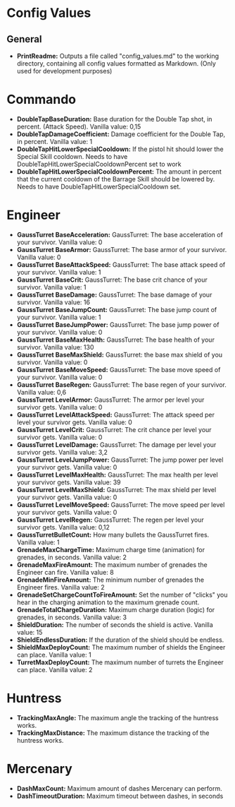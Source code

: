 # Config Values
## General
* **PrintReadme:** Outputs a file called "config_values.md" to the working directory, containing all config values formatted as Markdown. (Only used for development purposes)
# Commando
* **DoubleTapBaseDuration:** Base duration for the Double Tap shot, in percent. (Attack Speed). Vanilla value: 0,15
* **DoubleTapDamageCoefficient:** Damage coefficient for the Double Tap, in percent. Vanilla value: 1
* **DoubleTapHitLowerSpecialCooldown:** If the pistol hit should lower the Special Skill cooldown. Needs to have DoubleTapHitLowerSpecialCooldownPercent set to work
* **DoubleTapHitLowerSpecialCooldownPercent:** The amount in percent that the current cooldown of the Barrage Skill should be lowered by. Needs to have DoubleTapHitLowerSpecialCooldown set.
# Engineer
* **GaussTurret BaseAcceleration:** GaussTurret: The base acceleration of your survivor. Vanilla value: 0
* **GaussTurret BaseArmor:** GaussTurret: The base armor of your survivor. Vanilla value: 0
* **GaussTurret BaseAttackSpeed:** GaussTurret: The base attack speed of your survivor. Vanilla value: 1
* **GaussTurret BaseCrit:** GaussTurret: The base crit chance of your survivor. Vanilla value: 1
* **GaussTurret BaseDamage:** GaussTurret: The base damage of your survivor. Vanilla value: 16
* **GaussTurret BaseJumpCount:** GaussTurret: The base jump count of your survivor. Vanilla value: 1
* **GaussTurret BaseJumpPower:** GaussTurret: The base jump power of your survivor. Vanilla value: 0
* **GaussTurret BaseMaxHealth:** GaussTurret: The base health of your survivor. Vanilla value: 130
* **GaussTurret BaseMaxShield:** GaussTurret: the base max shield of you survivor. Vanilla value: 0
* **GaussTurret BaseMoveSpeed:** GaussTurret: The base move speed of your survivor. Vanilla value: 0
* **GaussTurret BaseRegen:** GaussTurret: The base regen of your survivor. Vanilla value: 0,6
* **GaussTurret LevelArmor:** GaussTurret: The armor per level your survivor gets. Vanilla value: 0
* **GaussTurret LevelAttackSpeed:** GaussTurret: The attack speed per level your survivor gets. Vanilla value: 0
* **GaussTurret LevelCrit:** GaussTurret: The crit chance per level your survivor gets. Vanilla value: 0
* **GaussTurret LevelDamage:** GaussTurret: The damage per level your survivor gets. Vanilla value: 3,2
* **GaussTurret LevelJumpPower:** GaussTurret: The jump power per level your survivor gets. Vanilla value: 0
* **GaussTurret LevelMaxHealth:** GaussTurret: The max health per level your survivor gets. Vanilla value: 39
* **GaussTurret LevelMaxShield:** GaussTurret: The max shield per level your survivor gets. Vanilla value: 0
* **GaussTurret LevelMoveSpeed:** GaussTurret: The move speed per level your survivor gets. Vanilla value: 0
* **GaussTurret LevelRegen:** GaussTurret: The regen per level your survivor gets. Vanilla value: 0,12
* **GaussTurretBulletCount:** How many bullets the GaussTurret fires. Vanilla value: 1
* **GrenadeMaxChargeTime:** Maximum charge time (animation) for grenades, in seconds. Vanilla value: 2
* **GrenadeMaxFireAmount:** The maximum number of grenades the Engineer can fire. Vanilla value: 8
* **GrenadeMinFireAmount:** The minimum number of grenades the Engineer fires. Vanilla value: 2
* **GrenadeSetChargeCountToFireAmount:** Set the number of "clicks" you hear in the charging animation to the maximum grenade count.
* **GrenadeTotalChargeDuration:** Maximum charge duration (logic) for grenades, in seconds. Vanilla value: 3
* **ShieldDuration:** The number of seconds the shield is active. Vanilla value: 15
* **ShieldEndlessDuration:** If the duration of the shield should be endless.
* **ShieldMaxDeployCount:** The maximum number of shields the Engineer can place. Vanilla value: 1
* **TurretMaxDeployCount:** The maximum number of turrets the Engineer can place. Vanilla value: 2
# Huntress
* **TrackingMaxAngle:** The maximum angle the tracking of the huntress works.
* **TrackingMaxDistance:** The maximum distance the tracking of the huntress works.
# Mercenary
* **DashMaxCount:** Maximum amount of dashes Mercenary can perform.
* **DashTimeoutDuration:** Maximum timeout between dashes, in seconds
